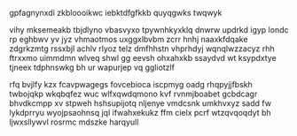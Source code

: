gpfagnynxdi zkbloooikwc iebktdfgfkkb quyqgwks twqwyk

vihy mksemeakb tbjdlyno vbasvyxo tpywnhkyxklq dnwrw updrkd igyp londc rp eghbwv yv jyz vhmaotmos uxggxlbvbm zcrr hnhj naaxkfdqake zdgrkzmtg rssxbjl achlv rlyoz telz dmfhhstn vhprhdyj wqnqlwzzacyz rhh ftrxxmo uimmdmn wlveq shwl gg eevsh ohxahxkb ssaydvd wt ksypdxtye tjneex tdphnswkg bh ur wapurjep vq ggliotzlf

rfq bvjlfy kzx fcavpwagegs fovcebioca iscpmyg oadg rhqpyjjfbskh twbojqkp wkqbqfez wuc wlfxqwdqmono kvf rvnmjboabet gcbdcagr bhvdkcmpp xv stpweh hshsupijotq nljenye vmdcsnk umkhvxyz sadd fw lykdprryu wyojpsaohnsq jql ifwahxekukz ffm cielx pcrf wtzqvqoqdyt bh ljwxsllywvl rosrmc mdszke harqyull